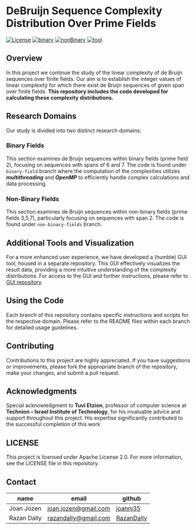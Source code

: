 # DeBruijn Sequence Complexity Distribution Over Prime Fields
[![License](https://img.shields.io/badge/license-Apache_2.0-green)](https://github.com/joannj35/debruijn-sequence-complexity/blob/main/LICENSE)
[![binary](https://img.shields.io/badge/branch-binary-orange)](https://github.com/joannj35/debruijn-sequence-complexity/tree/master-omp)
[![nonBinary](https://img.shields.io/badge/branch-non_binary-blue)](https://github.com/joannj35/debruijn-sequence-complexity/tree/non-binary)
[![tool](https://img.shields.io/badge/GUI-DSP-8A2BE2)](https://github.com/joannj35/debruijn-sequence-complexity/blob/main/LICENSE)



## Overview
In this project we continue the study of the linear complexity of de Bruijn sequences over finite fields. Our aim is to establish the integer values of
linear complexity for which there exist de Bruijn sequences of given span over finite fields. **This repository includes the code developed for calculating these complexity distributions.**

## Research Domains
Our study is divided into two distinct research domains:
  
### Binary Fields
This section examines de Bruijn sequences within binary fields (prime field 2), focusing on sequences with spans of 6 and 7. The code is found under `binary-field` branch where the computation of the complexities utilizes ***multithreading*** and ***OpenMP*** to efficiently handle complex calculations and data processing.

### Non-Binary Fields
This section examines de Bruijn sequences within non-binary fields (prime fields 3,5,7), particularly focusing on sequences with span 2. The code is found under `non-binary-fields` branch.

## Additional Tools and Visualization
For a more enhanced user experience, we have developed a (humble) GUI tool, housed in a separate repository. This GUI effectively visualizes the result data, providing a more intuitive understanding of the complexity distributions. For access to the GUI and further instructions, please refer to [GUI repository]().

## Using the Code
Each branch of this repository contains specific instructions and scripts for the respective domain. Please refer to the README files within each branch for detailed usage guidelines.

## Contributing
Contributions to this project are highly appreciated. If you have suggestions or improvements, please fork the appropriate branch of the repository, make your changes, and submit a pull request.

## Acknowledgments
Special acknowledgment to **Tuvi Etzion**, professor of computer science at **Technion – Israel Institute of Technology**, for his invaluable advice and support throughout this project. His expertise significantly contributed to the successful completion of this work

## LICENSE
This project is licensed under Apache License 2.0. For more information, see the LICENSE file in this repository.

## Contact
name       |                   email                      |    github
-----------|----------------------------------------------|----------------------------------------
Joan Jozen | [joan.jozen@gmail.com](mailto:joan.jozen@gmail.com) | [joannj35](https://github.com/joannj35)
Razan Dally| [razandally@gmail.com](mailto:razandally@gmail.com) | [RazanDally](https://github.com/RazanDally)
